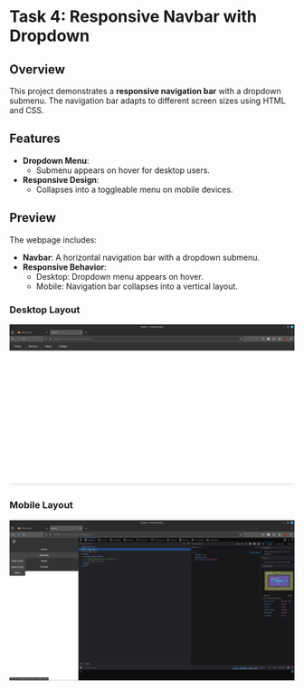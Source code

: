 # Task 4: Responsive Navbar with Dropdown

## Overview

This project demonstrates a **responsive navigation bar** with a dropdown submenu. The navigation bar adapts to different screen sizes using HTML and CSS.

## Features

- **Dropdown Menu**:
  - Submenu appears on hover for desktop users.
- **Responsive Design**:
  - Collapses into a toggleable menu on mobile devices.

## Preview

The webpage includes:
- **Navbar**: A horizontal navigation bar with a dropdown submenu.
- **Responsive Behavior**:
  - Desktop: Dropdown menu appears on hover.
  - Mobile: Navigation bar collapses into a vertical layout.

### Desktop Layout
![Desktop Layout](./images/nav-pc.png)

### Mobile Layout
![Mobile Layout](./images/nav-mobile.png)